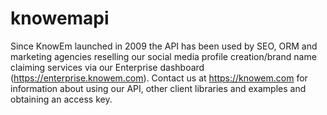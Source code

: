 knowemapi
=========

Since KnowEm launched in 2009 the API has been used by SEO, ORM and marketing agencies reselling our social media profile creation/brand name claiming services via our Enterprise dashboard (https://enterprise.knowem.com).  Contact us at https://knowem.com for information about using our API, other client libraries and examples and obtaining an access key.
